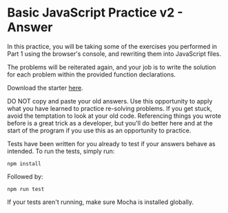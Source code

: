 # Basic JavaScript Practice v2 - Answer

In this practice, you will be taking some of the exercises you performed in Part
1 using the browser's console, and rewriting them into JavaScript files.

The problems will be reiterated again, and your job is to write the solution
for each problem within the provided function declarations.

Download the starter [here][starter].

DO NOT copy and paste your old answers.  Use this opportunity to apply
what you have learned to practice re-solving problems.  If you get stuck,
avoid the temptation to look at your old code.  Referencing things you
wrote before is a great trick as a developer, but you'll do better here and
at the start of the program if you use this as an opportunity to practice.

Tests have been written for you already to test if your answers behave as
intended. To run the tests, simply run:

```shell
npm install
```

Followed by:

```shell
npm run test
```

If your tests aren't running, make sure Mocha is installed globally.

[starter]: https://github.com/appacademy/practice-for-week-PREP-js-repeat-local
